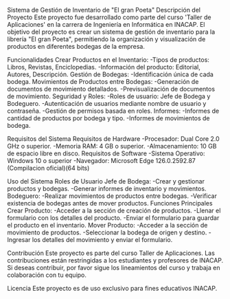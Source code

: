 Sistema de Gestión de Inventario de "El gran Poeta"
  Descripción del Proyecto
    Este proyecto fue desarrollado como parte del curso 'Taller de Aplicaciones' en la carrera de Ingeniería en Informática en INACAP. El objetivo del proyecto es crear un sistema de gestión de inventario para la librería "El gran Poeta", permitiendo la organización y visualización de productos en diferentes bodegas de la empresa.

  Funcionalidades
    Crear Productos en el Inventario:
      -Tipos de productos: Libros, Revistas, Enciclopedias.
      -Información del producto: Editorial, Autores, Descripción.
    Gestión de Bodegas:
      -Identificación única de cada bodega.
    Movimientos de Productos entre Bodegas:
      -Generación de documentos de movimiento detallados.
      -Previsualización de documentos de movimiento.
    Seguridad y Roles:
      -Roles de usuario: Jefe de Bodega y Bodeguero.
      -Autenticación de usuarios mediante nombre de usuario y contraseña.
      -Gestión de permisos basada en roles.
    Informes:
      -Informes de cantidad de productos por bodega y tipo.
      -Informes de movimientos de bodega.
  
  Requisitos del Sistema
    Requisitos de Hardware
      -Procesador: Dual Core 2.0 GHz o superior.
      -Memoria RAM: 4 GB o superior.
      -Almacenamiento: 10 GB de espacio libre en disco.
    Requisitos de Software
      -Sistema Operativo: Windows 10 o superior
      -Navegador: Microsoft Edge 126.0.2592.87 (Compilacion oficial)(64 bits)

  Uso del Sistema
    Roles de Usuario
      Jefe de Bodega:
        -Crear y gestionar productos y bodegas.
        -Generar informes de inventario y movimientos.
      Bodeguero:
        -Realizar movimientos de productos entre bodegas.
        -Verificar existencia de bodegas antes de mover productos.
    Funciones Principales
      Crear Producto:
        -Acceder a la sección de creación de productos.
        -Llenar el formulario con los detalles del producto.
        -Enviar el formulario para guardar el producto en el inventario.
      Mover Producto:
        -Acceder a la sección de movimiento de productos.
        -Seleccionar la bodega de origen y destino.
        -Ingresar los detalles del movimiento y enviar el formulario.

  Contribución
    Este proyecto es parte del curso Taller de Aplicaciones. Las contribuciones están restringidas a los estudiantes y profesores de INACAP. Si deseas contribuir, por favor sigue los lineamientos del curso y trabaja en colaboración con tu equipo.

  Licencia
    Este proyecto es de uso exclusivo para fines educativos INACAP.

